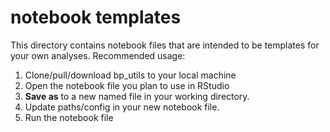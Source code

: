 # notebook templates

This directory contains notebook files that are intended to be templates for your own analyses. Recommended usage:

1. Clone/pull/download bp_utils to your local machine
2. Open the notebook file you plan to use in RStudio
3. __Save as__ to a new named file in your working directory.
4. Update paths/config in your new notebook file.
5. Run the notebook file
